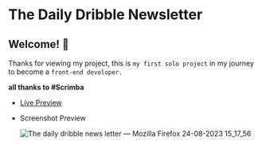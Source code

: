 # The Daily Dribble Newsletter

## Welcome! 👋

Thanks for viewing my project, this is `my first solo project` in my journey to become a `front-end developer.`

**all thanks to #Scrimba**

* <a href="https://aesthetic-tiramisu-b5f873.netlify.app/">Live Preview</a>

* Screenshot Preview

  ![The daily dribble news letter — Mozilla Firefox 24-08-2023 15_17_56](https://github.com/MrSandeepSharma/The-Daily-Dribble-Newsletter/assets/142038020/b8897d9a-5aa3-4384-a76b-6b5f1967544f)

